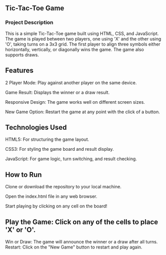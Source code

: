 ## Tic-Tac-Toe Game
### Project Description
This is a simple Tic-Tac-Toe game built using HTML, CSS, and JavaScript. The game is played between two players, one using 'X' and the other using 'O', taking turns on a 3x3 grid. The first player to align three symbols either horizontally, vertically, or diagonally wins the game. The game also supports draws.

## Features
2 Player Mode: Play against another player on the same device.

Game Result: Displays the winner or a draw result.

Responsive Design: The game works well on different screen sizes.

New Game Option: Restart the game at any point with the click of a button.

## Technologies Used

HTML5: For structuring the game layout.

CSS3: For styling the game board and result display.

JavaScript: For game logic, turn switching, and result checking.

## How to Run
Clone or download the repository to your local machine.

Open the index.html file in any web browser.

Start playing by clicking on any cell on the board!


## Play the Game: Click on any of the cells to place 'X' or 'O'.
Win or Draw: The game will announce the winner or a draw after all turns.
Restart: Click on the "New Game" button to restart and play again.




